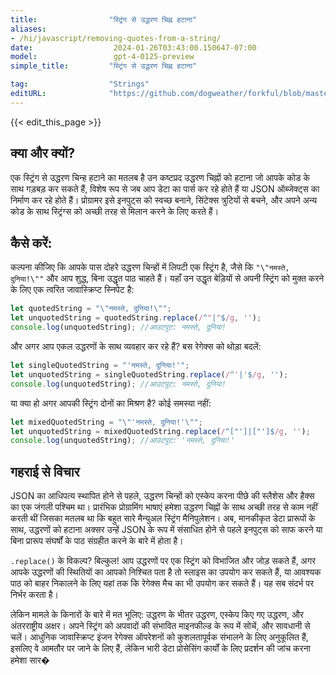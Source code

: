 ```yaml
---
title:                "स्ट्रिंग से उद्धरण चिह्न हटाना"
aliases:
- /hi/javascript/removing-quotes-from-a-string/
date:                  2024-01-26T03:43:00.150647-07:00
model:                 gpt-4-0125-preview
simple_title:         "स्ट्रिंग से उद्धरण चिह्न हटाना"

tag:                  "Strings"
editURL:              "https://github.com/dogweather/forkful/blob/master/content/hi/javascript/removing-quotes-from-a-string.md"
---
```


{{< edit_this_page >}}

## क्या और क्यों?
एक स्ट्रिंग से उद्धरण चिन्ह हटाने का मतलब है उन कष्टप्रद उद्धरण चिह्नों को हटाना जो आपके कोड के साथ गड़बड़ कर सकते हैं, विशेष रूप से जब आप डेटा का पार्स कर रहे होते हैं या JSON ऑब्जेक्ट्स का निर्माण कर रहे होते हैं। प्रोग्रामर इसे इनपुट्स को स्वच्छ बनाने, सिंटेक्स त्रुटियों से बचने, और अपने अन्य कोड के साथ स्ट्रिंग्स को अच्छी तरह से मिलान करने के लिए करते हैं।

## कैसे करें:
कल्पना कीजिए कि आपके पास दोहरे उद्धरण चिन्हों में लिपटी एक स्ट्रिंग है, जैसे कि `"\"नमस्ते, दुनिया!\""` और आप शुद्ध, बिना उद्धृत पाठ चाहते हैं। यहाँ उन उद्धृत बेड़ियों से अपनी स्ट्रिंग को मुक्त करने के लिए एक त्वरित जावास्क्रिप्ट स्निपेट है:

```javascript
let quotedString = "\"नमस्ते, दुनिया!\"";
let unquotedString = quotedString.replace(/^"|"$/g, '');
console.log(unquotedString); //आउटपुट: नमस्ते, दुनिया!
```

और अगर आप एकल उद्धरणों के साथ व्यवहार कर रहे हैं? बस रेगेक्स को थोड़ा बदलें:

```javascript
let singleQuotedString = "'नमस्ते, दुनिया!'";
let unquotedString = singleQuotedString.replace(/^'|'$/g, '');
console.log(unquotedString); //आउटपुट: नमस्ते, दुनिया!
```

या क्या हो अगर आपकी स्ट्रिंग दोनों का मिश्रण है? कोई समस्या नहीं:

```javascript
let mixedQuotedString = "\"'नमस्ते, दुनिया!'\"";
let unquotedString = mixedQuotedString.replace(/^["']|["']$/g, '');
console.log(unquotedString); //आउटपुट: 'नमस्ते, दुनिया!'
```

## गहराई से विचार
JSON का आधिपत्य स्थापित होने से पहले, उद्धरण चिन्हों को एस्केप करना पीछे की स्लैशेस और हैक्स का एक जंगली पश्चिम था। प्रारंभिक प्रोग्रामिंग भाषाएं हमेशा उद्धरण चिह्नों के साथ अच्छी तरह से काम नहीं करती थीं जिसका मतलब था कि बहुत सारे मैन्युअल स्ट्रिंग मैनिपुलेशन। अब, मानकीकृत डेटा प्रारूपों के साथ, उद्धरणों को हटाना अक्सर उन्हें JSON के रूप में संसाधित होने से पहले इनपुट्स को साफ करने या बिना प्रारूप संघर्षों के पाठ संग्रहीत करने के बारे में होता है।

`.replace()` के विकल्प? बिल्कुल! आप उद्धरणों पर एक स्ट्रिंग को विभाजित और जोड़ सकते हैं, अगर आपके उद्धरणों की स्थितियों का आपको निश्चित पता है तो स्लाइस का उपयोग कर सकते हैं, या आवश्यक पाठ को बाहर निकालने के लिए यहां तक कि रेगेक्स मैच का भी उपयोग कर सकते हैं। यह सब संदर्भ पर निर्भर करता है।

लेकिन मामले के किनारों के बारे में मत भूलिए: उद्धरण के भीतर उद्धरण, एस्केप किए गए उद्धरण, और अंतरराष्ट्रीय अक्षर। अपने स्ट्रिंग को अपवादों की संभावित माइनफील्ड के रूप में सोचें, और सावधानी से चलें। आधुनिक जावास्क्रिप्ट इंजन रेगेक्स ऑपरेशनों को कुशलतापूर्वक संभालने के लिए अनुकूलित हैं, इसलिए वे आमतौर पर जाने के लिए हैं, लेकिन भारी डेटा प्रोसेसिंग कार्यों के लिए प्रदर्शन की जांच करना हमेशा सार�
